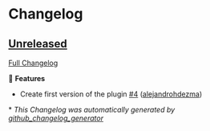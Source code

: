 # Changelog

## [Unreleased](https://github.com/alejandrohdezma/sbt-remove-test-from-pom/tree/HEAD)

[Full Changelog](https://github.com/alejandrohdezma/sbt-remove-test-from-pom/compare/15f4590ddaf91461b23f84aa16df2bfdfb0ac4e4...HEAD)

🚀 **Features**

- Create first version of the plugin [\#4](https://github.com/alejandrohdezma/sbt-remove-test-from-pom/pull/4) ([alejandrohdezma](https://github.com/alejandrohdezma))



\* *This Changelog was automatically generated by [github_changelog_generator](https://github.com/github-changelog-generator/github-changelog-generator)*
